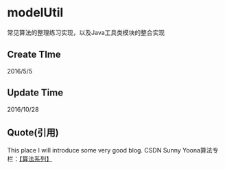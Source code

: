# modelUtil
常见算法的整理练习实现，以及Java工具类模块的整合实现

## Create TIme
2016/5/5

## Update Time
2016/10/28

## Quote(引用)
This place I will introduce some very good blog.
CSDN Sunny Yoona算法专栏：[【算法系列】](http://blog.csdn.net/column/details/computeralgorithms.html?&page=2)

